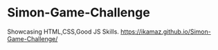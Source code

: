 # Simon-Game-Challenge
Showcasing HTML,CSS,Good JS Skills. https://ikamaz.github.io/Simon-Game-Challenge/
